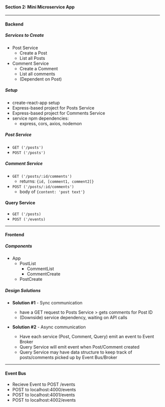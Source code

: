 #### Section 2: Mini Microservice App

 ---

 #### Backend

##### Services to Create

- Post Service
  - Create a Post
  - List all Posts
- Comment Service
  - Create a Comment
  - List all comments
  - (Dependent on Post)

##### Setup

- create-react-app setup
- Express-based project for Posts Service
- Express-based project for Comments Service
- service npm dependencies:
  - express, cors, axios, nodemon


##### Post Service

- `GET ('/posts')`
- `POST ('/posts')`


##### Comment Service

- `GET ('/posts/:id/comments')`
  - returns: `{id, [comment1, comment2]}`
- `POST ('/posts/:id/comments')`
  - body of `{content: 'post text'}`

#### Query Service

- `GET ('/posts)`
- `POST ('/events)`
---

#### Frontend

##### Components

- App
  - PostList
    - CommentList
    - CommentCreate
  - PostCreate


##### Design Solutions

- <b>Solution #1</b> - Sync communication
  - have a GET request to Posts Service > gets comments for Post ID
  - (Downside) service dependency, waiting on API calls


- <b>Solution #2</b> - Async communication
  - Have each service (Post, Comment, Query) emit an event to Event Broker
  - Query Service will emit event when Post/Comment created
  - Query Service may have data structure to keep track of posts/comments picked up by Event Bus/Broker


---

#### Event Bus

- Recieve Event to POST /events
- POST to localhost:4000/events
- POST to localhost:4001/events
- POST to localhost:4002/events 



